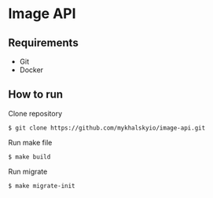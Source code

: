 # Image API

## Requirements
* Git
* Docker

## How to run

Clone repository

    $ git clone https://github.com/mykhalskyio/image-api.git

Run make file
    
    $ make build
    
Run migrate

    $ make migrate-init